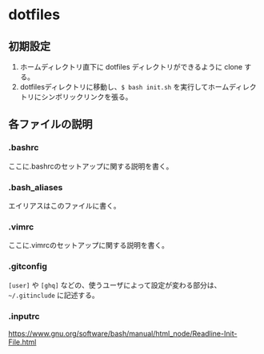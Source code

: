 # dotfiles
## 初期設定
1. ホームディレクトリ直下に dotfiles ディレクトリができるように clone する。
2. dotfilesディレクトリに移動し、`$ bash init.sh` を実行してホームディレクトリにシンボリックリンクを張る。

## 各ファイルの説明
### .bashrc
ここに.bashrcのセットアップに関する説明を書く。

### .bash_aliases
エイリアスはこのファイルに書く。

### .vimrc
ここに.vimrcのセットアップに関する説明を書く。

### .gitconfig
`[user]` や `[ghq]` などの、使うユーザによって設定が変わる部分は、`~/.gitinclude` に記述する。

### .inputrc
https://www.gnu.org/software/bash/manual/html_node/Readline-Init-File.html
